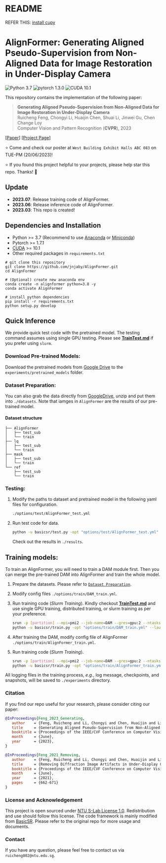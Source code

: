 # README

REFER THIS: [install cupy](https://docs.cupy.dev/en/stable/install.html)


# AlignFormer: Generating Aligned Pseudo-Supervision from Non-Aligned Data for Image Restoration in Under-Display Camera

![Python 3.7](https://img.shields.io/badge/python-3.7-green.svg?style=plastic)
![pytorch 1.3.0](https://img.shields.io/badge/pytorch-1.3.0-green.svg?style=plastic)
![CUDA 10.1](https://camo.githubusercontent.com/5e1f2e59c9910aa4426791d95a714f1c90679f5a/68747470733a2f2f696d672e736869656c64732e696f2f62616467652f637564612d31302e312d677265656e2e7376673f7374796c653d706c6173746963)

This repository contains the implementation of the following paper:
> **Generating Aligned Pseudo-Supervision from Non-Aligned Data for Image Restoration in Under-Display Camera**<br>
> Ruicheng Feng, Chongyi Li, Huaijin Chen, Shuai Li, Jinwei Gu, Chen Change Loy<br>
> Computer Vision and Pattern Recognition (**CVPR**), 2023<br>

[[Paper](https://arxiv.org/abs/2304.06019)]
[[Project Page](https://jnjaby.github.io/projects/AlignFormer/)]


:star: Come and check our poster at `West Building Exhibit Halls ABC 083` on TUE-PM (20/06/2023)!

:star: If you found this project helpful to your projects, please help star this repo. Thanks! :hugs: 


## Update
- **2023.07**: Release training code of AlignFormer.
- **2023.06**: Release inference code of AlignFormer.
- **2023.03**: This repo is created!


## Dependencies and Installation
- Python >= 3.7 (Recommend to use [Anaconda](https://www.anaconda.com/download/#linux) or [Miniconda](https://docs.conda.io/en/latest/miniconda.html))
- Pytorch >= 1.7.1
- [CUDA](https://developer.nvidia.com/cuda-downloads) >= 10.1
- Other required packages in `requirements.txt`
```
# git clone this repository
git clone https://github.com/jnjaby/AlignFormer.git
cd AlignFormer

# (Optional) create new anaconda env
conda create -n alignformer python=3.8 -y
conda activate AlignFormer

# install python dependencies
pip install -r requirements.txt
python setup.py develop
```

## Quick Inference

We provide quick test code with the pretrained model. The testing command assumes using single GPU testing. Please see **[TrainTest.md](docs/TrainTest.md)** if you prefer using `slurm`.

### Download Pre-trained Models:
Download the pretrained models from [Google Drive](https://drive.google.com/drive/folders/1_2DR2BNp5rdCf-hm60K8fkV0t6KAlDOR?usp=sharing) to the `experiments/pretrained_models` folder.


### Dataset Preparation:
You can also grab the data directly from [GoogleDrive](https://drive.google.com/file/d/1Llvsy9T_yRKM9fYXvA_J2zfFUjYTEUJQ/view?usp=drive_link), unzip and put them into `./datasets`. Note that iamges in `AlignFormer` are the results of our pre-trained model.

#### Dataset structure
```
├── AlignFormer
│   ├── test_sub
│   └── train
├── lq
│   ├── test_sub
│   └── train
├── mask
│   ├── test_sub
│   └── train
└── ref
    ├── test_sub
    └── train
```


### Testing:
1. Modify the paths to dataset and pretrained model in the following yaml files for configuration.

    ```bash
    ./options/test/AlignFormer_test.yml
    ```

1. Run test code for data.

    ```bash
    python -u basicsr/test.py -opt "options/test/AlignFormer_test.yml" --launcher="none"
    ```

   Check out the results in `./results`.


## Training models:

To train an AlignFormer, you will need to train a DAM module first. Then you can merge the pre-trained DAM into AlignFormer and train the whole model.

1. Prepare the datasets. Please refer to [`Dataset Preparation`](#dataset-preparation).

1. Modify config files `./options/train/DAM_train.yml`.

1. Run training code (*Slurm Training*). Kindly checkout **[TrainTest.md](docs/TrainTest.md)** and use single GPU training, distributed training, or slurm training as per your preference.

   ```bash
   srun -p [partition] --mpi=pmi2 --job-name=DAM --gres=gpu:2 --ntasks=2 --ntasks-per-node=2 --cpus-per-task=2 --kill-on-bad-exit=1 \
   python -u basicsr/train.py -opt "options/train/DAM_train.yml" --launcher="slurm"
   ```

1. After training the DAM, modify config file of AlignFormer `./options/train/AlignFormer_train.yml`.

1. Run training code (*Slurm Training*).

   ```bash
   srun -p [partition] --mpi=pmi2 --job-name=DAM --gres=gpu:2 --ntasks=2 --ntasks-per-node=2 --cpus-per-task=2 --kill-on-bad-exit=1 \
   python -u basicsr/train.py -opt "options/train/AlignFormer_train.yml" --launcher="slurm"
   ```

All logging files in the training process, *e.g.*, log message, checkpoints, and snapshots, will be saved to `./experiments` directory.




### Citation

   If you find our repo useful for your research, please consider citing our paper:

   ```bibtex
   @InProceedings{Feng_2023_Generating,
      author    = {Feng, Ruicheng and Li, Chongyi and Chen, Huaijin and Li, Shuai and Gu, Jinwei and Loy, Chen Change},
      title     = {Generating Aligned Pseudo-Supervision from Non-Aligned Data for Image Restoration in Under-Display Camera},
      booktitle = {Proceedings of the IEEE/CVF Conference on Computer Vision and Pattern Recognition (CVPR)},
      month     = {June},
      year      = {2023},
   }
   ```
   ```bibtex
   @InProceedings{Feng_2021_Removing,
      author    = {Feng, Ruicheng and Li, Chongyi and Chen, Huaijin and Li, Shuai and Loy, Chen Change and Gu, Jinwei},
      title     = {Removing Diffraction Image Artifacts in Under-Display Camera via Dynamic Skip Connection Network},
      booktitle = {Proceedings of the IEEE/CVF Conference on Computer Vision and Pattern Recognition (CVPR)},
      month     = {June},
      year      = {2021},
      pages     = {662-671}
   }
   ```


### License and Acknowledgement

This project is open sourced under [NTU S-Lab License 1.0](https://github.com/jnjaby/AlignFormer/blob/main/LICENSE). Redistribution and use should follow this license.
The code framework is mainly modified from [BasicSR](https://github.com/xinntao/BasicSR). Please refer to the original repo for more usage and documents.


### Contact

If you have any question, please feel free to contact us via `ruicheng002@ntu.edu.sg`.
